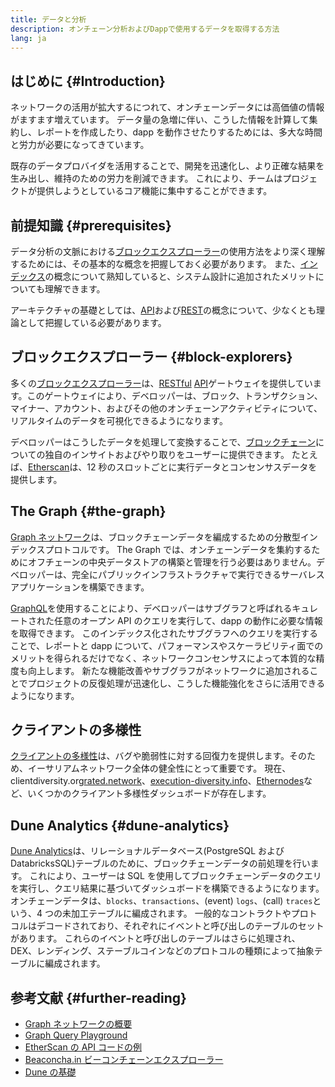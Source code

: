 ```yaml
---
title: データと分析
description: オンチェーン分析およびDappで使用するデータを取得する方法
lang: ja
---
```


## はじめに {#Introduction}

ネットワークの活用が拡大するにつれて、オンチェーンデータには高価値の情報がますます増えています。 データ量の急増に伴い、こうした情報を計算して集約し、レポートを作成したり、dapp を動作させたりするためには、多大な時間と労力が必要になってきています。

既存のデータプロバイダを活用することで、開発を迅速化し、より正確な結果を生み出し、維持のための労力を削減できます。 これにより、チームはプロジェクトが提供しようとしているコア機能に集中することができます。

## 前提知識 {#prerequisites}

データ分析の文脈における[ブロックエクスプローラー](/developers/docs/data-and-analytics/block-explorers/)の使用方法をより深く理解するためには、その基本的な概念を把握しておく必要があります。 また、[インデックス](/glossary/#index)の概念について熟知していると、システム設計に追加されたメリットについても理解できます。

アーキテクチャの基礎としては、[API](https://www.wikipedia.org/wiki/API)および[REST](https://www.wikipedia.org/wiki/Representational_state_transfer)の概念について、少なくとも理論として把握している必要があります。

## ブロックエクスプローラー {#block-explorers}

多くの[ブロックエクスプローラー](/developers/docs/data-and-analytics/block-explorers/)は、[RESTful](https://www.wikipedia.org/wiki/Representational_state_transfer) [API](https://www.wikipedia.org/wiki/API)ゲートウェイを提供しています。このゲートウェイにより、デベロッパーは、ブロック、トランザクション、マイナー、アカウント、およびその他のオンチェーンアクティビティについて、リアルタイムのデータを可視化できるようになります。

デベロッパーはこうしたデータを処理して変換することで、[ブロックチェーン](/glossary/#blockchain)についての独自のインサイトおよびやり取りをユーザーに提供できます。 たとえば、[Etherscan](https://etherscan.io)は、12 秒のスロットごとに実行データとコンセンサスデータを提供します。

## The Graph {#the-graph}

[Graph ネットワーク](https://thegraph.com/)は、ブロックチェーンデータを編成するための分散型インデックスプロトコルです。 The Graph では、オンチェーンデータを集約するためにオフチェーンの中央データストアの構築と管理を行う必要はありません。デベロッパーは、完全にパブリックインフラストラクチャで実行できるサーバレスアプリケーションを構築できます。

[GraphQL](https://graphql.org/)を使用することにより、デベロッパーはサブグラフと呼ばれるキュレートされた任意のオープン API のクエリを実行して、dapp の動作に必要な情報を取得できます。 このインデックス化されたサブグラフへのクエリを実行することで、レポートと dapp について、パフォーマンスやスケーラビリティ面でのメリットを得られるだけでなく、ネットワークコンセンサスによって本質的な精度も向上します。 新たな機能改善やサブグラフがネットワークに追加されることでプロジェクトの反復処理が迅速化し、こうした機能強化をさらに活用できるようになります。

## クライアントの多様性

[クライアントの多様性](/developers/docs/nodes-and-clients/client-diversity/)は、バグや脆弱性に対する回復力を提供します。そのため、イーサリアムネットワーク全体の健全性にとって重要です。 現在、
clientdiversity.org[rated.network](https://www.rated.network)、[execution-diversity.info](https://execution-diversity.info/)、[Ethernodes](https://ethernodes.org/)など、いくつかのクライアント多様性ダッシュボードが存在します。

## Dune Analytics {#dune-analytics}

[Dune Analytics](https://dune.com/)は、リレーショナルデータベース(PostgreSQL および DatabricksSQL)テーブルのために、ブロックチェーンデータの前処理を行います。 これにより、ユーザーは SQL を使用してブロックチェーンデータのクエリを実行し、クエリ結果に基づいてダッシュボードを構築できるようになります。 オンチェーンデータは、`blocks`、`transactions`、(event) `logs`、(call) `traces`という、4 つの未加工テーブルに編成されます。 一般的なコントラクトやプロトコルはデコードされており、それぞれにイベントと呼び出しのテーブルのセットがあります。 これらのイベントと呼び出しのテーブルはさらに処理され、DEX、レンディング、ステーブルコインなどのプロトコルの種類によって抽象テーブルに編成されます。

## 参考文献 {#further-reading}

- [Graph ネットワークの概要](https://thegraph.com/docs/en/about/network/)
- [Graph Query Playground](https://thegraph.com/explorer/subgraph/graphprotocol/graph-network-mainnet?version=current)
- [EtherScan の API コードの例](https://etherscan.io/apis#contracts)
- [Beaconcha.in ビーコンチェーンエクスプローラー](https://beaconcha.in)
- [Dune の基礎](https://docs.dune.com/#dune-basics)
